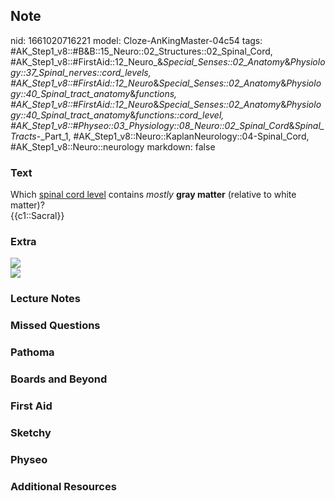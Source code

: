 ## Note
nid: 1661020716221
model: Cloze-AnKingMaster-04c54
tags: #AK_Step1_v8::#B&B::15_Neuro::02_Structures::02_Spinal_Cord, #AK_Step1_v8::#FirstAid::12_Neuro_&_Special_Senses::02_Anatomy_&_Physiology::37_Spinal_nerves::cord_levels, #AK_Step1_v8::#FirstAid::12_Neuro_&_Special_Senses::02_Anatomy_&_Physiology::40_Spinal_tract_anatomy_&_functions, #AK_Step1_v8::#FirstAid::12_Neuro_&_Special_Senses::02_Anatomy_&_Physiology::40_Spinal_tract_anatomy_&_functions::cord_level, #AK_Step1_v8::#Physeo::03_Physiology::08_Neuro::02_Spinal_Cord_&_Spinal_Tracts_-_Part_1, #AK_Step1_v8::Neuro::KaplanNeurology::04-Spinal_Cord, #AK_Step1_v8::Neuro::neurology
markdown: false

### Text
<div>
  Which <u>spinal cord level</u> contains <i>mostly</i> <b>gray
  matter</b> (relative to white matter)?
</div>
<div>
  {{c1::Sacral}}
</div>

### Extra
<img src="paste-107777909326015.jpg">
<div><img src="paste-1305670058134.jpg"></div>

### Lecture Notes


### Missed Questions


### Pathoma


### Boards and Beyond


### First Aid


### Sketchy


### Physeo


### Additional Resources

